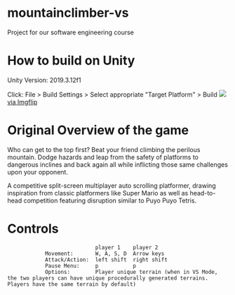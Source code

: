 # mountainclimber-vs
Project for our software engineering course

# How to build on Unity
Unity Version: 2019.3.12f1

Click: File > Build Settings > Select appropriate "Target Platform" > Build 
<a href="https://imgflip.com/gif/3xg0qh"><img src="https://imgflip.com/gif/3xg0qh"/> via Imgflip</a>

# Original Overview of the game
Who can get to the top first? Beat your friend climbing the perilous mountain. Dodge hazards and leap from the safety of platforms to dangerous inclines and back again all while inflicting those same challenges upon your opponent. 
           
A competitive split-screen multiplayer auto scrolling platformer, drawing inspiration from classic platformers like Super Mario as well as head-to-head competition featuring disruption similar to Puyo Puyo Tetris.

# Controls
                                player 1    player 2
                Movement:       W, A, S, D  Arrow keys
                Attack/Action:  left shift  right shift
                Pause Menu:     p           p
                Options:        Player unique terrain (when in VS Mode, the two players can have unique procedurally generated terrains. Players have the same terrain by default)
